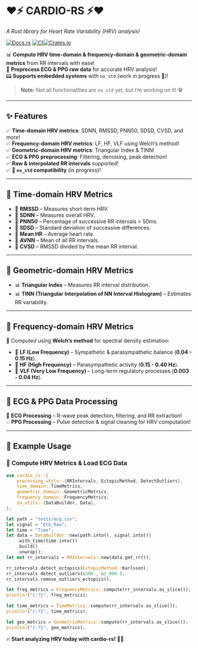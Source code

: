# ❤️⚡ CARDIO-RS ⚡❤️  
*A Rust library for Heart Rate Variability (HRV) analysis!*  

[![Docs.rs](https://docs.rs/cardio-rs/badge.svg)](https://docs.rs/cardio-rs)  [![CI](https://github.com/bgallois/cardio-rs/actions/workflows/test.yml/badge.svg)](https://github.com/bgallois/cardio-rs/actions/)[![Crates.io](https://img.shields.io/crates/v/cardio-rs.svg)](https://crates.io/crates/cardio-rs)

📊 **Compute HRV time-domain & frequency-domain & geometric-domain metrics** from RR intervals with ease!  
💓 **Preprocess ECG & PPG raw data** for accurate HRV analysis!  
📟 **Supports embedded systems** with `no_std` (work in progress 🚧)!  

> **Note:** Not all functionalities are `no_std` yet, but I’m working on it! 🛠️  

---

## ✨ Features  

✅ **Time-domain HRV metrics**: SDNN, RMSSD, PNN50, SDSD, CVSD, and more!  
✅ **Frequency-domain HRV metrics**: LF, HF, VLF using Welch’s method!  
✅ **Geometric-domain HRV metrics**: Triangular Index & TINN!  
✅ **ECG & PPG preprocessing**: Filtering, denoising, peak detection!  
✅ **Raw & interpolated RR intervals** supported!  
✅ **🚀 `no_std` compatibility** (in progress)!  

---

## 📏 Time-domain HRV Metrics  

- 🔹 **RMSSD** – Measures short-term HRV.  
- 🔹 **SDNN** – Measures overall HRV.  
- 🔹 **PNN50** – Percentage of successive RR intervals > 50ms.  
- 🔹 **SDSD** – Standard deviation of successive differences.  
- 🔹 **Mean HR** – Average heart rate.  
- 🔹 **AVNN** – Mean of all RR intervals.  
- 🔹 **CVSD** – RMSSD divided by the mean RR interval.  

---

## 📐 Geometric-domain HRV Metrics  

- 📊 **Triangular Index** – Measures RR interval distribution.  
- 📊 **TINN (Triangular Interpolation of NN Interval Histogram)** – Estimates RR variability.  

---

## 🎵 Frequency-domain HRV Metrics  

📡 Computed using **Welch’s method** for spectral density estimation:  

- 🎼 **LF (Low Frequency)** – Sympathetic & parasympathetic balance (**0.04 - 0.15 Hz**).  
- 🎼 **HF (High Frequency)** – Parasympathetic activity (**0.15 - 0.40 Hz**).  
- 🎼 **VLF (Very Low Frequency)** – Long-term regulatory processes (**0.003 - 0.04 Hz**).  

---

## 🏥 ECG & PPG Data Processing  

📡 **ECG Processing** – R-wave peak detection, filtering, and RR extraction!  
💡 **PPG Processing** – Pulse detection & signal cleaning for HRV computation!  

---

## 🦀 Example Usage  

### 🚀 Compute HRV Metrics & Load ECG Data  

```rust
use cardio_rs::{
    processing_utils::{RRIntervals, EctopicMethod, DetectOutliers},
    time_domain::TimeMetrics,
    geometric_domain::GeometricMetrics,
    frequency_domain::FrequencyMetrics,
    io_utils::{DataBuilder, Data},
};

let path = "tests/ecg.csv";
let signal = "ECG_Raw";
let time = "Time";
let data = DataBuilder::new(path.into(), signal.into())
    .with_time(time.into())
    .build()
    .unwrap();
let mut rr_intervals = RRIntervals::new(data.get_rr());

rr_intervals.detect_ectopics(EctopicMethod::Karlsson);
rr_intervals.detect_outliers(&300., &2_000.);
rr_intervals.remove_outliers_ectopics();

let freq_metrics = FrequencyMetrics::compute(rr_intervals.as_slice());
println!("{:?}", freq_metrics);

let time_metrics = TimeMetrics::compute(rr_intervals.as_slice());
println!("{:?}", time_metrics);

let geo_metrics = GeometricMetrics::compute(rr_intervals.as_slice());
println!("{:?}", geo_metrics);
```

🔥 **Start analyzing HRV today with cardio-rs!** 🚀💓
